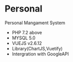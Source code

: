 # Personal
Personal  Mangament System

  - PHP 7.2 above
  - MYSQL 5.0
  - VUEJS v2.6.12
  - Library(ChartJS,Vuetify)
  - Intergration with GoogleAPI
